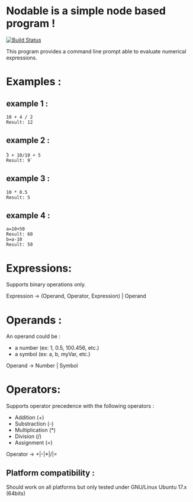 Nodable is a simple node based program !
========================================
[![Build Status](https://travis-ci.org/berdal84/Nodable.svg?branch=master)](https://travis-ci.org/berdal84/Nodable)

This program provides a command line prompt able to evaluate numerical expressions.

Examples :
==========

example 1 :
-----------

`10 + 4 / 2`   
`Result: 12`  

example 2 :
-----------

̀`3 + 10/10 + 5`   
`Result: 9̀`  

example 3 :
-----------

`10 * 0.5`   
`Result: 5`

example 4 :
-----------

`a=10+50`   
`Result: 60`   
`b=a-10`  
`Result: 50`

Expressions:
============

Supports binary operations only.

Expression -> (Operand, Operator, Expression) | Operand

Operands :
==========

An operand could be :

- a number (ex: 1, 0.5, 100.456, etc.)
- a symbol (ex: a, b, myVar, etc.)

Operand -> Number | Symbol

Operators:
==========

Supports operator precedence with the following operators :

- Addition (+)
- Substraction (-)
- Multiplication (*)
- Division (/)
- Assignment (=)

Operator -> +|-|*|/|=

Platform compatibility :
------------------------
Should work on all platforms but only tested under GNU/Linux Ubuntu 17.x (64bits)

